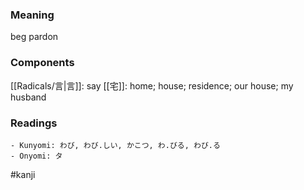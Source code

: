 ### Meaning

beg pardon

### Components

[[Radicals/言|言]]: say [[宅]]: home; house; residence; our house; my husband

### Readings

```
- Kunyomi: わび, わび.しい, かこつ, わ.びる, わび.る
- Onyomi: タ
```

#kanji